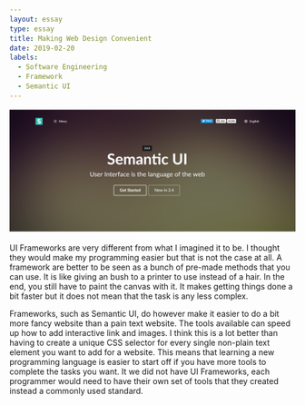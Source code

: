 ```yaml
---
layout: essay
type: essay
title: Making Web Design Convenient
date: 2019-02-20
labels:
  - Software Engineering
  - Framework
  - Semantic UI
---
```


<img class="ui large centered rounded image" src="/images/semantic_ui_main.PNG">

UI Frameworks are very different from what I imagined it to be. I thought they would make my programming easier but that is not the case at all. A framework are better to be seen as a bunch of pre-made methods that you can use. It is like giving an bush to a printer to use instead of a hair. In the end, you still have to paint the canvas with it. It makes getting things done a bit faster but it does not mean that the task is any less complex. 

Frameworks, such as Semantic UI, do however make it easier to do a bit more fancy website than a pain text website. The tools available can speed up how to add interactive link and images. I think this is a lot better than having to create a unique CSS selector for every single non-plain text element you want to add for a website. This means that learning a new programming language is easier to start off if you have more tools to complete the tasks you want. It we did not have UI Frameworks, each programmer would need to have their own set of tools that they created instead a commonly used standard.
